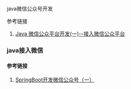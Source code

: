 java微信公众号开发





参考链接

1. [Java 微信公众平台开发(一)--接入微信公众平台](http://wiki.jikexueyuan.com/project/java-wechat/6.html)







### java接入微信







#### 参考链接

1. [SpringBoot开发微信公众号（一）](https://blog.csdn.net/shenbug/article/details/78748346)

